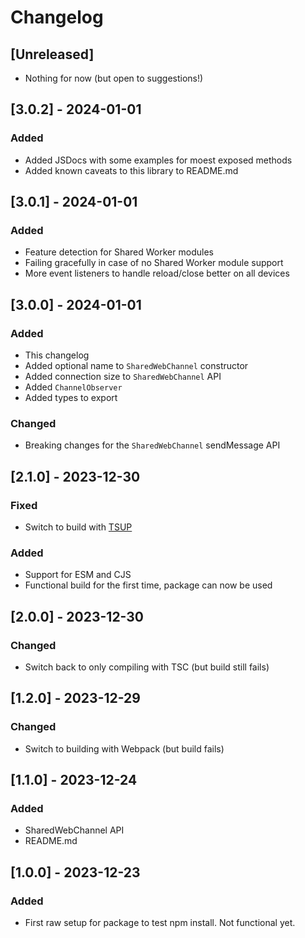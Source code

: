 # Changelog

## [Unreleased]

-   Nothing for now (but open to suggestions!)

## [3.0.2] - 2024-01-01

### Added

-   Added JSDocs with some examples for moest exposed methods
-   Added known caveats to this library to README.md

## [3.0.1] - 2024-01-01

### Added

-   Feature detection for Shared Worker modules
-   Failing gracefully in case of no Shared Worker module support
-   More event listeners to handle reload/close better on all devices

## [3.0.0] - 2024-01-01

### Added

-   This changelog
-   Added optional name to `SharedWebChannel` constructor
-   Added connection size to `SharedWebChannel` API
-   Added `ChannelObserver`
-   Added types to export

### Changed

-   Breaking changes for the `SharedWebChannel` sendMessage API

## [2.1.0] - 2023-12-30

### Fixed

-   Switch to build with [TSUP](https://tsup.egoist.dev/)

### Added

-   Support for ESM and CJS
-   Functional build for the first time, package can now be used

## [2.0.0] - 2023-12-30

### Changed

-   Switch back to only compiling with TSC (but build still fails)

## [1.2.0] - 2023-12-29

### Changed

-   Switch to building with Webpack (but build fails)

## [1.1.0] - 2023-12-24

### Added

-   SharedWebChannel API
-   README.md

## [1.0.0] - 2023-12-23

### Added

-   First raw setup for package to test npm install. Not functional yet.
